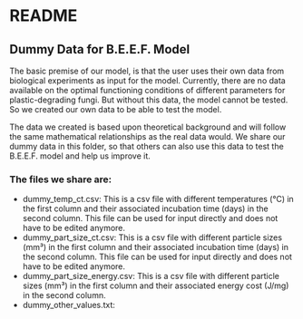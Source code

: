 # README
## Dummy Data for B.E.E.F. Model
The basic premise of our model, is that the user uses their own data from biological experiments
as input for the model. Currently, there are no data available on the optimal functioning conditions
of different parameters for plastic-degrading fungi. But without this data, the model cannot be tested. 
So we created our own data to be able to test the model.

The data we created is based upon theoretical background and will follow the same mathematical relationships
as the real data would. We share our dummy data in this folder, so that others can also use this data to test
the B.E.E.F. model and help us improve it.

### The files we share are:
- dummy_temp_ct.csv: This is a csv file with different temperatures (°C) in the first column and their associated
  incubation time (days) in the second column. This file can be used for input directly and does not have to be edited anymore.
- dummy_part_size_ct.csv: This is a csv file with different particle sizes (mm³) in the first column and their associated
  incubation time (days) in the second column. This file can be used for input directly and does not have to be edited anymore.
- dummy_part_size_energy.csv: This is a csv file with different particle sizes (mm³) in the first column and their associated
  energy cost (J/mg) in the second column.
- dummy_other_values.txt:  
